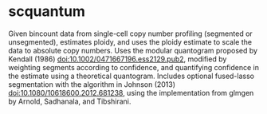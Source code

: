 # scquantum

Given bincount data from single-cell copy number profiling (segmented or unsegmented), estimates ploidy, and uses the ploidy estimate to scale the data to absolute copy numbers. Uses the modular quantogram proposed by Kendall (1986) <doi:10.1002/0471667196.ess2129.pub2>, modified by weighting segments according to confidence, and quantifying confidence in the estimate using a theoretical quantogram. Includes optional fused-lasso segmentation with the algorithm in Johnson (2013) <doi:10.1080/10618600.2012.681238>, using the implementation from glmgen by Arnold, Sadhanala, and Tibshirani.

